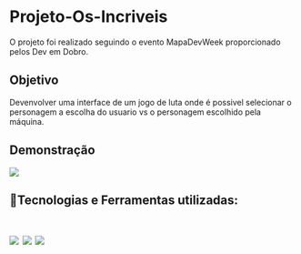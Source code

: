 # Projeto-Os-Incriveis
O projeto foi realizado seguindo o evento MapaDevWeek proporcionado pelos Dev em Dobro.

## Objetivo
Devenvolver uma interface de um jogo de luta onde é possivel selecionar o personagem a escolha do usuario vs o personagem escolhido pela máquina.

## Demonstração

<img src="./asserts/os-incriveis.gif" />

## 🚀Tecnologias e Ferramentas utilizadas:
<h1 align='left'>
<img src="https://img.shields.io/badge/HTML5-E34F26?style=for-the-badge&logo=html5&logoColor=white" />
<img src="https://img.shields.io/badge/CSS3-1572B6?style=for-the-badge&logo=css3&logoColor=white" />
<img src="https://img.shields.io/badge/JavaScript-F7DF1E?style=for-the-badge&logo=javascript&logoColor=black" />
</h1>
